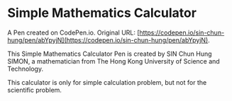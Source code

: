 # Simple Mathematics Calculator

A Pen created on CodePen.io. Original URL: [https://codepen.io/sin-chun-hung/pen/abYpyjN](https://codepen.io/sin-chun-hung/pen/abYpyjN).

This Simple Mathematics Calculator Pen is created by SIN Chun Hung SIMON, a mathematician from The Hong Kong University of Science and Technology. 

This calculator is only for simple calculation problem, but not for the scientific problem. 